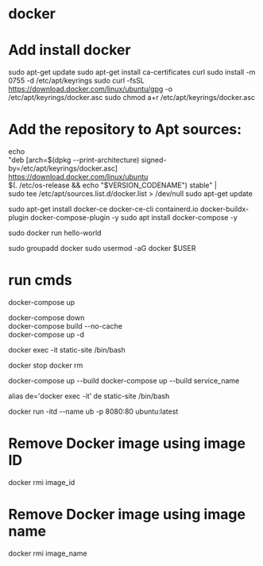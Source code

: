 # docker


# Add install docker
sudo apt-get update
sudo apt-get install ca-certificates curl
sudo install -m 0755 -d /etc/apt/keyrings
sudo curl -fsSL https://download.docker.com/linux/ubuntu/gpg -o /etc/apt/keyrings/docker.asc
sudo chmod a+r /etc/apt/keyrings/docker.asc

# Add the repository to Apt sources:
echo \
  "deb [arch=$(dpkg --print-architecture) signed-by=/etc/apt/keyrings/docker.asc] https://download.docker.com/linux/ubuntu \
  $(. /etc/os-release && echo "$VERSION_CODENAME") stable" | \
  sudo tee /etc/apt/sources.list.d/docker.list > /dev/null
sudo apt-get update




sudo apt-get install docker-ce docker-ce-cli containerd.io docker-buildx-plugin docker-compose-plugin -y
sudo apt install docker-compose -y

sudo docker run hello-world

sudo groupadd docker
sudo usermod -aG docker $USER







# run cmds
docker-compose up

docker-compose down  
docker-compose build --no-cache  
docker-compose up -d



docker exec -it static-site /bin/bash

docker stop <container-name>
docker rm <container-name>

docker-compose up --build
docker-compose up --build service_name


alias de='docker exec -it'
de static-site /bin/bash




docker run -itd --name ub -p 8080:80 ubuntu:latest


# Remove Docker image using image ID
docker rmi image_id

# Remove Docker image using image name
docker rmi image_name

